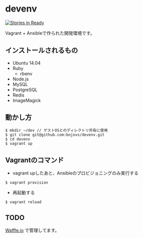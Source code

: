 # devenv

[![Stories in Ready](https://badge.waffle.io/bojovs/devenv.svg?label=ready&title=Ready)](http://waffle.io/bojovs/devenv)

Vagrant + Ansibleで作られた開発環境です。


## インストールされるもの

* Ubuntu 14.04
* Ruby
  * rbenv
* Node.js
* MySQL
* PostgreSQL
* Redis
* ImageMagick


## 動かし方

```
$ mkdir ~/dev // ゲストOSとのディレクトリ共有に使用
$ git clone git@github.com:bojovs/devenv.git
$ cd devenv
$ vagrant up
```


## Vagrantのコマンド

* vagrant upしたあと、Ansibleのプロビジョニングのみ実行する

```
$ vagrant provision
```

* 再起動する

```
$ vagrant reload
```


## TODO

[Waffle.io](https://waffle.io/bojovs/devenv) で管理してます。
